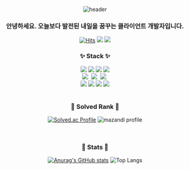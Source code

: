 <div align="center">

![header](https://capsule-render.vercel.app/api?type=Waving&color=gradient&height=300&section=header&text=meal's%20Github&fontSize=70)


### 안녕하세요. 오늘보다 발전된 내일을 꿈꾸는 클라이언트 개발자입니다.

[![Hits](https://hits.seeyoufarm.com/api/count/incr/badge.svg?url=https%3A%2F%2Fgithub.com%2Fminkimgyu%2Fhit-counter&count_bg=%2379C83D&title_bg=%23555555&icon=&icon_color=%23E7E7E7&title=hits&edge_flat=false)](https://hits.seeyoufarm.com)
<a href="mailto:mealmealmeal0126@gmail.com"><img src="https://img.shields.io/badge/Gmail-D14836?style=for-the-badg&logo=gmail&logoColor=white"/></a>
<a href="https://www.notion.so/b638ed0a2e974968a02f9087b247ce70?v=0defe775e8564272a77bdeb0367b307a"><img src ="https://img.shields.io/badge/blog-tech blog-white"/></a>

### ✨ Stack ✨

<div align="center">
  <img src="https://img.shields.io/badge/C-A8B9CC?style=for-the-badge&logo=C&logoColor=white"/>
  <img src="https://img.shields.io/badge/-C++-blue?style=for-the-badge&logo=cplusplus"/>
  <img src="https://img.shields.io/badge/-C%23-000000?style=for-the-badge&logo=Csharp">
  <img src="https://img.shields.io/badge/python-3670A0?style=for-the-badge&logo=python&logoColor=ffdd54"/>
</div>

<div align="center">
  <img src="https://img.shields.io/badge/html5-E34F26.svg?style=for-the-badge&logo=html5&logoColor=white" />&nbsp
  <img src="https://img.shields.io/badge/css3-1572B6.svg?style=for-the-badge&logo=css3&logoColor=white" />&nbsp
  <img src="https://img.shields.io/badge/javascript-F7DF1E.svg?style=for-the-badge&logo=javascript&logoColor=20232a" />&nbsp
</div>

<div align="center">
  <img src="https://img.shields.io/badge/unity-%23000000.svg?style=for-the-badge&logo=unity&logoColor=white"/>
  <img src="https://img.shields.io/badge/unrealengine-%23313131.svg?style=for-the-badge&logo=unrealengine&logoColor=white"/>
  <img src="https://img.shields.io/badge/React Native-61DAFB?style=for-the-badge&logo=React&logoColor=black"/>
  <img src="https://img.shields.io/badge/MySQL-4479A1?style=for-the-badge&logo=MySQL&logoColor=white"/>
</div>

</br>

### 🚀 Solved Rank 🚀
[![Solved.ac Profile](http://mazassumnida.wtf/api/v2/generate_badge?boj=realm_eal)](https://solved.ac/realm_eal) ![mazandi profile](http://mazandi.herokuapp.com/api?handle=realm_eal&theme=warm)

</br>

### 📝 Stats 📝
[![Anurag's GitHub stats](https://github-readme-stats.vercel.app/api?username=minkimgyu&count_private=true&line_height=20)](https://github.com/minkimgyu/github-readme-stats) ![Top Langs](https://github-readme-stats.vercel.app/api/top-langs/?username=minkimgyu&layout=compact) 

</div>
